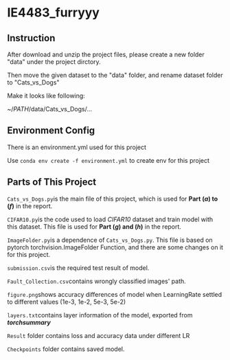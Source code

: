# IE4483_furryyy

## Instruction
After download and unzip the project files, please create a new folder "data" under the project dirctory.

Then move the given dataset to the "data" folder, and rename dataset folder to "Cats_vs_Dogs"

Make it looks like following:

~/_PATH_/data/Cats_vs_Dogs/...

## Environment Config
There is an environment.yml used for this project

Use `conda env create -f environment.yml` to create env for this project

## Parts of This Project
`Cats_vs_Dogs.py`is the main file of this project, which is used for **Part (_a_) to (_f_)** in the report.

`CIFAR10.py`is the code used to load _CIFAR10_ dataset and train model with this dataset. This file is used for **Part (_g_) and (_h_)** in the report.

`ImageFolder.py`is a dependence of `Cats_vs_Dogs.py`. This file is based on pytorch torchvision.ImageFolder Function, and there are some changes on it for this project.

`submission.csv`is the required test result of model.

`Fault_Collection.csv`contains wrongly classified images' path.

`figure.png`shows accuracy differences of model when LearningRate settled to different values (1e-3, 1e-2, 5e-3, 5e-2)

`layers.txt`contains layer information of the model, exported from **_torchsummary_**

`Result` folder contains loss and accuracy data under different LR

`Checkpoints` folder contains saved model.


